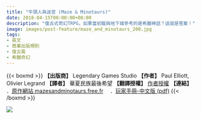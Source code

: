 ```yaml
---
title: "牛頭人與迷宮 (Maze & Minotaurs)"
date: 2018-04-15T00:00:00+08:00
description: "復古式奇幻TRPG，如果當初龍與地下城參考的是希臘神話？這就是答案！"
image: images/post-feature/maze_and_minotaurs_200.jpg
tags: 
- 英文
- 商業出版規則
- 復古風
- 希臘奇幻
---
```

{{< boxmd >}}
**【出版商】** Legendary Games Studio
**【作者】** Paul Elliott, Olivier Legrand
**【譯者】** 華夏民族最後希望
**【翻譯授權】** [作者授權](https://cdn.discordapp.com/attachments/435095237174624257/435096144025223169/1523805356055.jpg)
**【連結】**
　．[原作網站 mazesandminotaurs.free.fr](http://mazesandminotaurs.free.fr/revised.html)
　．[玩家手冊-中文版 (pdf)](https://drive.google.com/file/d/1H1WCm5N2CDHbxx__5kwL4OOsLK9BxTRN/view)
{{< /boxmd >}}

<img src='https://geekandsundry.com/wp-content/uploads/2017/02/GS-header1.jpg'>
